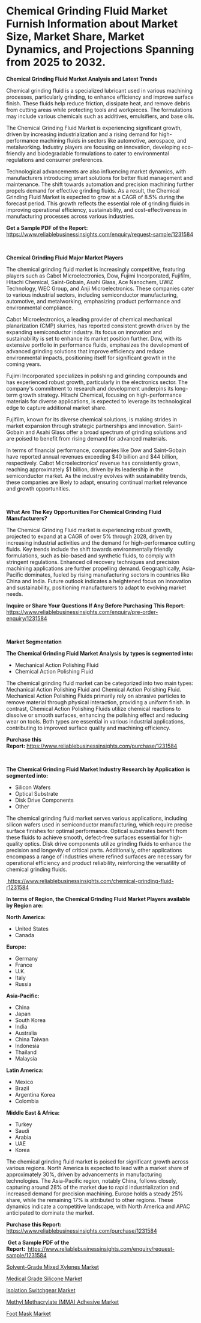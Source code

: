 <p><h1>Chemical Grinding Fluid Market Furnish Information about Market Size, Market Share, Market Dynamics, and Projections Spanning from 2025 to 2032.</h1></p><p><strong>Chemical Grinding Fluid Market Analysis and Latest Trends</strong></p>
<p><p>Chemical grinding fluid is a specialized lubricant used in various machining processes, particularly grinding, to enhance efficiency and improve surface finish. These fluids help reduce friction, dissipate heat, and remove debris from cutting areas while protecting tools and workpieces. The formulations may include various chemicals such as additives, emulsifiers, and base oils.</p><p>The Chemical Grinding Fluid Market is experiencing significant growth, driven by increasing industrialization and a rising demand for high-performance machining fluids in sectors like automotive, aerospace, and metalworking. Industry players are focusing on innovation, developing eco-friendly and biodegradable formulations to cater to environmental regulations and consumer preferences. </p><p>Technological advancements are also influencing market dynamics, with manufacturers introducing smart solutions for better fluid management and maintenance. The shift towards automation and precision machining further propels demand for effective grinding fluids. As a result, the Chemical Grinding Fluid Market is expected to grow at a CAGR of 8.5% during the forecast period. This growth reflects the essential role of grinding fluids in improving operational efficiency, sustainability, and cost-effectiveness in manufacturing processes across various industries.</p></p>
<p><strong>Get a Sample PDF of the Report:&nbsp;</strong> <a href="https://www.reliablebusinessinsights.com/enquiry/request-sample/1231584?utm_campaign=1138&utm_medium=2&utm_source=Github&utm_content=ia&utm_term=02022025&utm_id=chemical-grinding-fluid">https://www.reliablebusinessinsights.com/enquiry/request-sample/1231584</a></p>
<p>&nbsp;</p>
<p><strong>Chemical Grinding Fluid Major Market Players</strong></p>
<p><p>The chemical grinding fluid market is increasingly competitive, featuring players such as Cabot Microelectronics, Dow, Fujimi Incorporated, Fujifilm, Hitachi Chemical, Saint-Gobain, Asahi Glass, Ace Nanochem, UWiZ Technology, WEC Group, and Anji Microelectronics. These companies cater to various industrial sectors, including semiconductor manufacturing, automotive, and metalworking, emphasizing product performance and environmental compliance.</p><p>Cabot Microelectronics, a leading provider of chemical mechanical planarization (CMP) slurries, has reported consistent growth driven by the expanding semiconductor industry. Its focus on innovation and sustainability is set to enhance its market position further. Dow, with its extensive portfolio in performance fluids, emphasizes the development of advanced grinding solutions that improve efficiency and reduce environmental impacts, positioning itself for significant growth in the coming years.</p><p>Fujimi Incorporated specializes in polishing and grinding compounds and has experienced robust growth, particularly in the electronics sector. The company's commitment to research and development underpins its long-term growth strategy. Hitachi Chemical, focusing on high-performance materials for diverse applications, is expected to leverage its technological edge to capture additional market share.</p><p>Fujifilm, known for its diverse chemical solutions, is making strides in market expansion through strategic partnerships and innovation. Saint-Gobain and Asahi Glass offer a broad spectrum of grinding solutions and are poised to benefit from rising demand for advanced materials.</p><p>In terms of financial performance, companies like Dow and Saint-Gobain have reported annual revenues exceeding $40 billion and $44 billion, respectively. Cabot Microelectronics' revenue has consistently grown, reaching approximately $1 billion, driven by its leadership in the semiconductor market. As the industry evolves with sustainability trends, these companies are likely to adapt, ensuring continual market relevance and growth opportunities.</p></p>
<p>&nbsp;</p>
<p><strong>What Are The Key Opportunities For Chemical Grinding Fluid Manufacturers?</strong></p>
<p><p>The Chemical Grinding Fluid market is experiencing robust growth, projected to expand at a CAGR of over 5% through 2028, driven by increasing industrial activities and the demand for high-performance cutting fluids. Key trends include the shift towards environmentally friendly formulations, such as bio-based and synthetic fluids, to comply with stringent regulations. Enhanced oil recovery techniques and precision machining applications are further propelling demand. Geographically, Asia-Pacific dominates, fueled by rising manufacturing sectors in countries like China and India. Future outlook indicates a heightened focus on innovation and sustainability, positioning manufacturers to adapt to evolving market needs.</p></p>
<p><strong>Inquire or Share Your Questions If Any Before Purchasing This Report:</strong> <a href="https://www.reliablebusinessinsights.com/enquiry/pre-order-enquiry/1231584?utm_campaign=1138&utm_medium=2&utm_source=Github&utm_content=ia&utm_term=02022025&utm_id=chemical-grinding-fluid">https://www.reliablebusinessinsights.com/enquiry/pre-order-enquiry/1231584</a></p>
<p>&nbsp;</p>
<p><strong>Market Segmentation</strong></p>
<p><strong>The Chemical Grinding Fluid Market Analysis by types is segmented into:</strong></p>
<p><ul><li>Mechanical Action Polishing Fluid</li><li>Chemical Action Polishing Fluid</li></ul></p>
<p><p>The chemical grinding fluid market can be categorized into two main types: Mechanical Action Polishing Fluid and Chemical Action Polishing Fluid. Mechanical Action Polishing Fluids primarily rely on abrasive particles to remove material through physical interaction, providing a uniform finish. In contrast, Chemical Action Polishing Fluids utilize chemical reactions to dissolve or smooth surfaces, enhancing the polishing effect and reducing wear on tools. Both types are essential in various industrial applications, contributing to improved surface quality and machining efficiency.</p></p>
<p><strong>Purchase this Report:&nbsp;</strong><a href="https://www.reliablebusinessinsights.com/purchase/1231584?utm_campaign=1138&utm_medium=2&utm_source=Github&utm_content=ia&utm_term=02022025&utm_id=chemical-grinding-fluid">https://www.reliablebusinessinsights.com/purchase/1231584</a></p>
<p>&nbsp;</p>
<p><strong>The Chemical Grinding Fluid Market Industry Research by Application is segmented into:</strong></p>
<p><ul><li>Silicon Wafers</li><li>Optical Substrate</li><li>Disk Drive Components</li><li>Other</li></ul></p>
<p><p>The chemical grinding fluid market serves various applications, including silicon wafers used in semiconductor manufacturing, which require precise surface finishes for optimal performance. Optical substrates benefit from these fluids to achieve smooth, defect-free surfaces essential for high-quality optics. Disk drive components utilize grinding fluids to enhance the precision and longevity of critical parts. Additionally, other applications encompass a range of industries where refined surfaces are necessary for operational efficiency and product reliability, reinforcing the versatility of chemical grinding fluids.</p></p>
<p><a href="https://www.reliablebusinessinsights.com/chemical-grinding-fluid-r1231584?utm_campaign=1138&utm_medium=2&utm_source=Github&utm_content=ia&utm_term=02022025&utm_id=chemical-grinding-fluid">&nbsp;https://www.reliablebusinessinsights.com/chemical-grinding-fluid-r1231584</a></p>
<p><strong>In terms of Region, the Chemical Grinding Fluid Market Players available by Region are:</strong></p>
<p>
    <p> <strong> North America: </strong>
        <ul>
            <li>United States</li>
            <li>Canada</li>
        </ul>
        </p> 
    <p> <strong> Europe: </strong>
        <ul>
            <li>Germany</li>
            <li>France</li>
            <li>U.K.</li>
            <li>Italy</li>
            <li>Russia</li>
        </ul>
        </p> 
    <p> <strong> Asia-Pacific: </strong>
        <ul>
            <li>China</li>
            <li>Japan</li>
            <li>South Korea</li>
            <li>India</li>
            <li>Australia</li>
            <li>China Taiwan</li>
            <li>Indonesia</li>
            <li>Thailand</li>
            <li>Malaysia</li>
        </ul>
        </p> 
    <p> <strong> Latin America: </strong>
        <ul>
            <li>Mexico</li>
            <li>Brazil</li>
            <li>Argentina Korea</li>
            <li>Colombia</li>
        </ul>
        </p> 
    <p> <strong> Middle East & Africa: </strong>
        <ul>
            <li>Turkey</li>
            <li>Saudi</li>
            <li>Arabia</li>
            <li>UAE</li>
            <li>Korea</li>
        </ul>
    </p>
    </p>
<p><p>The chemical grinding fluid market is poised for significant growth across various regions. North America is expected to lead with a market share of approximately 30%, driven by advancements in manufacturing technologies. The Asia-Pacific region, notably China, follows closely, capturing around 28% of the market due to rapid industrialization and increased demand for precision machining. Europe holds a steady 25% share, while the remaining 17% is attributed to other regions. These dynamics indicate a competitive landscape, with North America and APAC anticipated to dominate the market.</p></p>
<p><strong>Purchase this Report: </strong><a href="https://www.reliablebusinessinsights.com/purchase/1231584?utm_campaign=1138&utm_medium=2&utm_source=Github&utm_content=ia&utm_term=02022025&utm_id=chemical-grinding-fluid">https://www.reliablebusinessinsights.com/purchase/1231584</a></p>
<p>&nbsp;<strong>Get a Sample PDF of the Report:&nbsp;&nbsp;</strong><a href="https://www.reliablebusinessinsights.com/enquiry/request-sample/1231584?utm_campaign=1138&utm_medium=2&utm_source=Github&utm_content=ia&utm_term=02022025&utm_id=chemical-grinding-fluid">https://www.reliablebusinessinsights.com/enquiry/request-sample/1231584</a></p>
<p><strong></strong></p>
<p><p><a href="https://www.linkedin.com/pulse/solvent-grade-mixed-xylenes-market-report-offers-financial-nznbf?utm_campaign=1138&utm_medium=2&utm_source=Github&utm_content=ia&utm_term=02022025&utm_id=chemical-grinding-fluid">Solvent-Grade Mixed Xylenes Market</a></p><p><a href="https://github.com/rashkaeduzor/Market-Research-Report-List-1/blob/main/medical-grade-silicone-market.md?utm_campaign=1138&utm_medium=2&utm_source=Github&utm_content=ia&utm_term=02022025&utm_id=chemical-grinding-fluid">Medical Grade Silicone Market</a></p><p><a href="https://www.linkedin.com/pulse/isolation-switchgear-market-size-estimated-grow-cagr-138-jdytf?utm_campaign=1138&utm_medium=2&utm_source=Github&utm_content=ia&utm_term=02022025&utm_id=chemical-grinding-fluid">Isolation Switchgear Market</a></p><p><a href="https://github.com/abedlagagica4/Market-Research-Report-List-1/blob/main/methyl-methacrylate-mma-adhesive-market.md?utm_campaign=1138&utm_medium=2&utm_source=Github&utm_content=ia&utm_term=02022025&utm_id=chemical-grinding-fluid">Methyl Methacrylate (MMA) Adhesive Market</a></p><p><a href="https://www.linkedin.com/pulse/emerging-trends-foot-mask-market-global-outlook-future-0mjpc?utm_campaign=1138&utm_medium=2&utm_source=Github&utm_content=ia&utm_term=02022025&utm_id=chemical-grinding-fluid">Foot Mask Market</a></p></p>